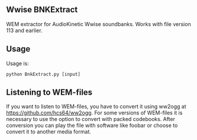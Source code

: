 ## Wwise BNKExtract

WEM extractor for AudioKinetic Wwise soundbanks. Works with file version 113 and earlier.  

## Usage

Usage is:

`python BnkExtract.py [input]`

## Listening to WEM-files

If you want to listen to WEM-files, you have to convert it using ww2ogg at https://github.com/hcs64/ww2ogg.
For some versions of WEM-files it is necessary to use the option to convert with packed codebooks.
After conversion you can play the file with software like foobar or choose to convert it to another media format.
